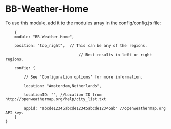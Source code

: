 # BB-Weather-Home


To use this module, add it to the modules array in the config/config.js file:

		{
		module: "BB-Weather-Home",
		
		position: "top_right",	// This can be any of the regions.
		
									// Best results in left or right regions.
		
		config: {
			
			// See 'Configuration options' for more information.
			
			location: "Amsterdam,Netherlands",
			
			locationID: "", //Location ID from http://openweathermap.org/help/city_list.txt
			
			appid: "abcde12345abcde12345abcde12345ab" //openweathermap.org API key.
		}
	}
